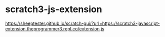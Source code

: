 # scratch3-js-extension
https://sheeptester.github.io/scratch-gui/?url=https://scratch3-javascript-extension.theprogrammer3.repl.co/extension.js
